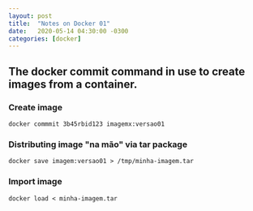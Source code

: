 ```yaml
---
layout: post
title:  "Notes on Docker 01"
date:   2020-05-14 04:30:00 -0300
categories: [docker]
---
```

## The docker commit command in use to create images from a container.

### Create image
```docker commmit 3b45rbid123 imagemx:versao01```

### Distributing image "na mão" via tar package
```docker save imagem:versao01 > /tmp/minha-imagem.tar```

### Import image
```docker load < minha-imagem.tar```
